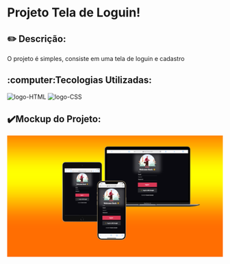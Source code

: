 <h1>Projeto Tela de Loguin!</h1>
<h2>✏️ Descrição:</h2>
<p>O projeto é simples, consiste em uma tela de loguin e cadastro</p>
<h2>:computer:Tecologias Utilizadas:</h2>
<img src="https://img.shields.io/badge/HTML5-E34F26?style=for-the-badge&logo=html5&logoColor=white" alt="logo-HTML"/>
<img src="https://img.shields.io/badge/CSS3-1572B6?style=for-the-badge&logo=css3&logoColor=white" alt="logo-CSS"/>





<h2>✔️Mockup do Projeto:</h2>

<img src="https://github.com/Nessatunes/Tela-de-Cadastro/blob/main/img/MocKup.png" alt="Mockup"/>
